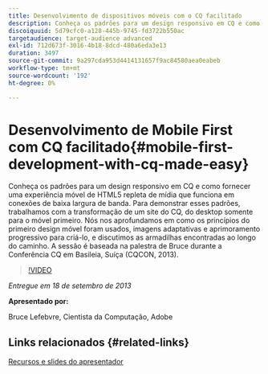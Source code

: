 ```yaml
---
title: Desenvolvimento de dispositivos móveis com o CQ facilitado
description: Conheça os padrões para um design responsivo em CQ e como fornecer uma experiência móvel de HTML5 repleta de mídia que funciona em conexões de baixa largura de banda. Para demonstrar esses padrões, trabalhamos com a transformação de um site do CQ, do desktop somente para o móvel primeiro. Nós nos aprofundamos em como os princípios do primeiro design móvel foram usados, imagens adaptativas e aprimoramento progressivo para criá-lo, e discutimos as armadilhas encontradas ao longo do caminho. A sessão é baseada na palestra de Bruce durante a Conferência CQ em Basileia, Suíça (CQCON, 2013).
discoiquuid: 5d79cfc0-a128-445b-9745-fd3722b550ac
targetaudience: target-audience advanced
exl-id: 712d673f-3016-4b18-8dcd-480a6eda3e13
duration: 3497
source-git-commit: 9a297cda953d4414131657f9ac84580aea0eabeb
workflow-type: tm+mt
source-wordcount: '192'
ht-degree: 0%

---
```


# Desenvolvimento de Mobile First com CQ facilitado{#mobile-first-development-with-cq-made-easy}

Conheça os padrões para um design responsivo em CQ e como fornecer uma experiência móvel de HTML5 repleta de mídia que funciona em conexões de baixa largura de banda. Para demonstrar esses padrões, trabalhamos com a transformação de um site do CQ, do desktop somente para o móvel primeiro. Nós nos aprofundamos em como os princípios do primeiro design móvel foram usados, imagens adaptativas e aprimoramento progressivo para criá-lo, e discutimos as armadilhas encontradas ao longo do caminho. A sessão é baseada na palestra de Bruce durante a Conferência CQ em Basileia, Suíça (CQCON, 2013).

>[!VIDEO](https://video.tv.adobe.com/v/19572/?quality=9)

*Entregue em 18 de setembro de 2013*

**Apresentado por:**

Bruce Lefebvre, Cientista da Computação, Adobe

## Links relacionados {#related-links}

[Recursos e slides do apresentador](https://brucelefebvre.com/blog/2013/09/18/cq-gems-mobile-first-development/)

